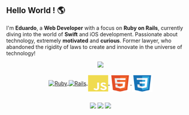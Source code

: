 ## Hello World ! 🌎


I'm <strong>Eduardo</strong>, a <strong>Web Developer</strong> with a focus on <strong>Ruby on Rails</strong>, currently diving into the world of <strong>Swift</strong> and iOS development. Passionate about technology, extremely <strong>motivated</strong> and <strong>curious</strong>. Former lawyer, who abandoned the rigidity of laws to create and innovate in the universe of technology!


<div align="center">
  <a href="https://github.com/eduardotps">
  <img height="180em" src="https://github-readme-stats.vercel.app/api/top-langs/?username=eduardotps&layout=compact&langs_count=7&theme=dark"/>
</div>
<div style="display: inline_block" align="center"><br>
  <img align="center" alt="Ruby" height="45" width="55" src="https://cdn.jsdelivr.net/gh/devicons/devicon/icons/ruby/ruby-plain.svg">
  <img align="center" alt="Rails" height="45" width="55" src="https://cdn.jsdelivr.net/gh/devicons/devicon/icons/rails/rails-plain.svg">
  <img align="center" alt="JavaScript" height="45" width="55" src="https://raw.githubusercontent.com/devicons/devicon/master/icons/javascript/javascript-plain.svg">
  <img align="center" alt="HTML" height="45" width="55" src="https://raw.githubusercontent.com/devicons/devicon/master/icons/html5/html5-original.svg">
  <img align="center" alt="CSS" height="45" width="55" src="https://raw.githubusercontent.com/devicons/devicon/master/icons/css3/css3-original.svg">
  
</div>
  
  ##
 
<div align="center"> 
  <a href = "mailto:eduardotps@gmail.com"><img src="https://img.shields.io/badge/-Gmail-%23333?style=for-the-badge&logo=gmail&logoColor=white" target="_blank"></a>
  <a href="https://www.linkedin.com/in/eduardo-thomazoni/" target="_blank"><img src="https://img.shields.io/badge/-LinkedIn-%230077B5?style=for-the-badge&logo=linkedin&logoColor=white" target="_blank"></a> 
    <a href="https://api.whatsapp.com/send?phone=5541999350622&text=Get%20in%20touch)" target="_blank"><img src="https://img.shields.io/badge/-WhatsApp-%2325D366?style=for-the-badge&logo=whatsapp&logoColor=white" target="_blank"></a> 
 
</div>
